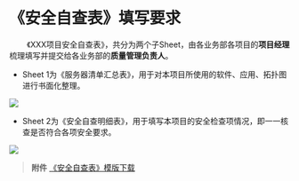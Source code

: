 # 《安全自查表》填写要求


&nbsp; &nbsp; &nbsp; &nbsp; 《XXX项目安全自查表》，共分为两个子Sheet，由各业务部各项目的**项目经理**梳理填写并提交给各业务部的**质量管理负责人**。
- Sheet 1为《服务器清单汇总表》，用于对本项目所使用的软件、应用、拓扑图进行书面化整理。

![](https://do1-secure.oss-cn-beijing.aliyuncs.com/image18.png)

- Sheet 2为《安全自查明细表》，用于填写本项目的安全检查项情况，即一一核查是否符合各项安全要求。

![](https://do1-secure.oss-cn-beijing.aliyuncs.com/image19.png)

> **附件** [《安全自查表》模版下载](https://do1-secure.oss-cn-beijing.aliyuncs.com/XXX%E9%A1%B9%E7%9B%AE%E5%AE%89%E5%85%A8%E8%87%AA%E6%9F%A5%E8%A1%A8.xlsx)


